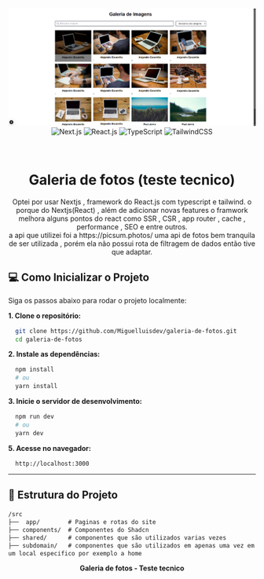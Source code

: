 <div align="center">
  <br />
    <a href="#" target="_blank">
      <img src="https://github.com/Miguelluisdev/galeria-de-fotos/blob/master/public/image.png" alt="Banner galeria de fotos">
    </a>
  <br />

  <div>
    <img src="https://img.shields.io/badge/-Next_JS-black?style=for-the-badge&logoColor=white&logo=next.js&color=black" alt="Next.js" />
    <img src="https://img.shields.io/badge/-React_JS-black?style=for-the-badge&logoColor=white&logo=react&color=61DAFB" alt="React.js" />
    <img src="https://img.shields.io/badge/-TypeScript-black?style=for-the-badge&logoColor=white&logo=typescript&color=3178C6" alt="TypeScript" />
    <img src="https://img.shields.io/badge/-Tailwind_CSS-black?style=for-the-badge&logoColor=white&logo=tailwindcss&color=06B6D4" alt="TailwindCSS" />
  </div>
<br/><br/>
 
  <h1 align="center">Galeria de fotos (teste tecnico)</h1>

   <div align="center">
     Optei por usar Nextjs , framework do React.js com typescript e tailwind.
     o porque do Nextjs(React) , além de adicionar novas features o framwork melhora alguns pontos do react como SSR , CSR , app router , cache , performance , SEO  e entre outros.
    </div>
       <div align="center">
      a api que utilizei foi a https://picsum.photos/
         uma api de fotos bem tranquila de ser utilizada , porém ela não possui rota de filtragem de dados então tive que adaptar.
    </div>
</div>

## 💻 **Como Inicializar o Projeto** <a name="como-inicializar"></a>

Siga os passos abaixo para rodar o projeto localmente:

**1. Clone o repositório:**
```bash
  git clone https://github.com/Miguelluisdev/galeria-de-fotos.git
  cd galeria-de-fotos
```

**2. Instale as dependências:**
```bash
  npm install
  # ou
  yarn install
```

**3. Inicie o servidor de desenvolvimento:**
```bash
  npm run dev
  # ou
  yarn dev
```

**5. Acesse no navegador:**
```
  http://localhost:3000
```

---

## 📄 **Estrutura do Projeto** <a name="estrutura"></a>
```
/src
├──  app/        # Paginas e rotas do site
├── components/  # Componentes do Shadcn
├── shared/      # componentes que são utilizados varias vezes
├── subdomain/   # componentes que são utilizados em apenas uma vez em um local especifico por exemplo a home
```

<div align="center">
  <strong>Galeria de fotos - Teste tecnico</strong>
</div>

